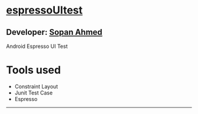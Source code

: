 # [espressoUItest][published url]
## Developer: [Sopan Ahmed][instructor url]

Android Espresso UI Test

# Tools used
- Constraint Layout
- Junit Test Case
- Espresso

------

[published url]: https://github.com/gitproject09/espressoUItest
[instructor url]: https://github.com/gitproject09
